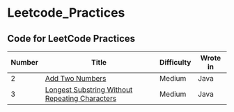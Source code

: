 # Leetcode_Practices
## Code for LeetCode Practices
Number | Title | Difficulty | Wrote in
------------ | ------------- | ------------- | -------------
2| [Add Two Numbers](https://leetcode.com/problems/add-two-numbers/)|Medium|Java
3| [Longest Substring Without Repeating Characters](https://leetcode.com/problems/longest-substring-without-repeating-characters/)|Medium|Java



